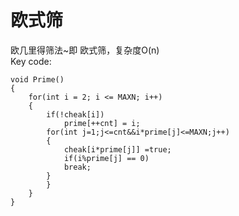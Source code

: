 # 欧式筛
欧几里得筛法~即   欧式筛，复杂度O(n)   
Key code:  

	void Prime()  
	{  
		for(int i = 2; i <= MAXN; i++)  
		{  
			if(!cheak[i])  
		        prime[++cnt] = i;  
			for(int j=1;j<=cnt&&i*prime[j]<=MAXN;j++)  
			{  
				cheak[i*prime[j]] =true;  
				if(i%prime[j] == 0)  
				break;  
			}  
			}  
		}  
	}  
